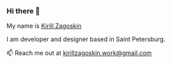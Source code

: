 ### Hi there 👋

My name is [Kirill Zagoskin](kirillzagoskin.work@gmail.com)

I am developer and designer based in Saint Petersburg.

📫 Reach me out at [kirillzagoskin.work@gmail.com](kirillzagoskin.work@gmail.com)
